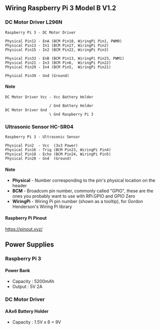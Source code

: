 ## Wiring Raspberry Pi 3 Model B V1.2

### DC Motor Driver L296N
```
Raspberry Pi 3 - DC Motor Driver

Physical Pin12 - EnA (BCM Pin18, WiringPi Pin1, PWM0)
Physical Pin13 - In1 (BCM Pin27, WiringPi Pin2)
Physical Pin15 - In2 (BCM Pin22, WiringPi Pin3)

Physical Pin33 - EnB (BCM Pin13, WiringPi Pin23, PWM1)
Physical Pin21 - In3 (BCM Pin6,  WiringPi Pin22)
Physical Pin29 - In4 (BCM Pin5,  WiringPi Pin21)

Physical Pin39 - Gnd (Ground)
```

#### Note
```
DC Motor Driver Vcc - Vcc Battery Holder

                    / Gnd Battery Holder
DC Motor Driver Gnd
                    \ Gnd Raspberry Pi 3
```

### Ultrasonic Sensor HC-SR04
```
Raspberry Pi 3 - Ultrasonic Sensor

Physical Pin2  - Vcc  (3v3 Power)
Physical Pin16 - Trig (BCM Pin23, WiringPi Pin4)
Physical Pin18 - Echo (BCM Pin24, WiringPi Pin5)
Physical Pin20 - Gnd  (Ground)
```

#### Note
- **Physical**  - Number corresponding to the pin's physical location on the header
- **BCM** - Broadcom pin number, commonly called "GPIO", these are the ones you probably want to use with RPi.GPIO and GPIO Zero
- **WiringPi**  - Wiring Pi pin number (shown as a tooltip), for Gordon Henderson's Wiring Pi library

#### Raspberry Pi Pinout
https://pinout.xyz/

## Power Supplies

### Raspberry Pi 3
#### Power Bank
- Capacity : 5200mAh 
- Output : 5V 2A

### DC Motor Driver
#### AAx6 Battery Holder
- Capacity : 1.5V x 6 = 9V


